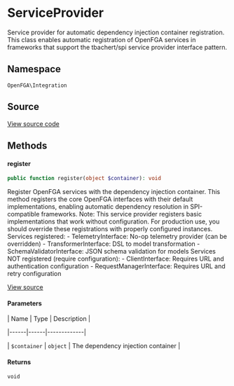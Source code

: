# ServiceProvider

Service provider for automatic dependency injection container registration. This class enables automatic registration of OpenFGA services in frameworks that support the tbachert/spi service provider interface pattern.

## Namespace

`OpenFGA\Integration`

## Source

[View source code](https://github.com/evansims/openfga-php/blob/main/src/Integration/ServiceProvider.php)

## Methods

#### register

```php
public function register(object $container): void

```

Register OpenFGA services with the dependency injection container. This method registers the core OpenFGA interfaces with their default implementations, enabling automatic dependency resolution in SPI-compatible frameworks. Note: This service provider registers basic implementations that work without configuration. For production use, you should override these registrations with properly configured instances. Services registered: - TelemetryInterface: No-op telemetry provider (can be overridden) - TransformerInterface: DSL to model transformation - SchemaValidatorInterface: JSON schema validation for models Services NOT registered (require configuration): - ClientInterface: Requires URL and authentication configuration - RequestManagerInterface: Requires URL and retry configuration

[View source](https://github.com/evansims/openfga-php/blob/main/src/Integration/ServiceProvider.php#L45)

#### Parameters

| Name | Type | Description |

|------|------|-------------|

| `$container` | `object` | The dependency injection container |

#### Returns

`void`
